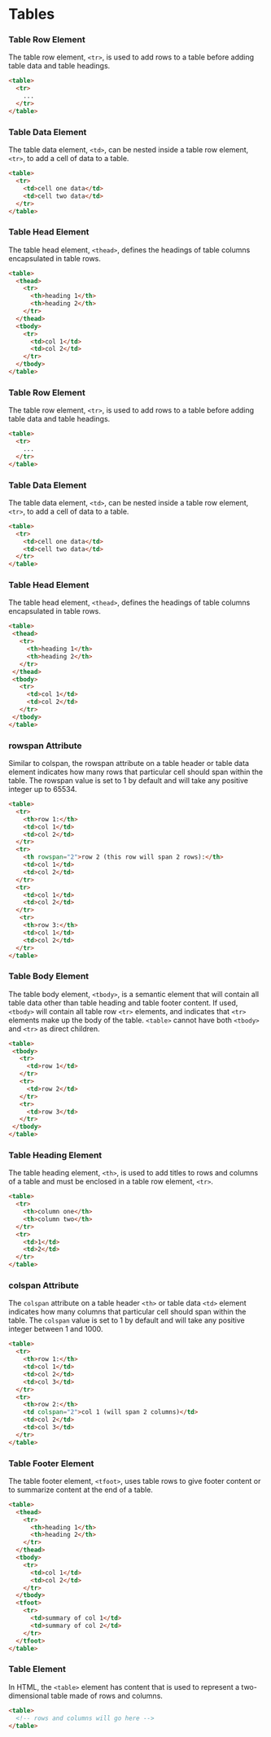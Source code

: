 # Tables

### Table Row Element
The table row element, `<tr>`, is used to add rows to a table before adding table data and table headings.

```html
<table>
  <tr>
    ...
  </tr>
</table>
```

### Table Data Element
The table data element, `<td>`, can be nested inside a table row element, `<tr>`, to add a cell of data to a table.

```html
<table>
  <tr>
    <td>cell one data</td>
    <td>cell two data</td>
  </tr>
</table>
```

### Table Head Element
The table head element, `<thead>`, defines the headings of table columns encapsulated in table rows.

```html
<table>
  <thead>
    <tr>
      <th>heading 1</th>
      <th>heading 2</th>
    </tr>
  </thead>
  <tbody>
    <tr>
      <td>col 1</td>
      <td>col 2</td>
    </tr>
  </tbody>
</table>
```

### Table Row Element
The table row element, `<tr>`, is used to add rows to a table before adding table data and table headings.

```html
<table>
  <tr>
    ...
  </tr>
</table>
```

### Table Data Element
The table data element, `<td>`, can be nested inside a table row element, `<tr>`, to add a cell of data to a table.

```html
<table>
  <tr>
    <td>cell one data</td>
    <td>cell two data</td>
  </tr>
</table>
```

### Table Head Element
The table head element, `<thead>`, defines the headings of table columns encapsulated in table rows.

```html
<table>
 <thead>
   <tr>
     <th>heading 1</th>
     <th>heading 2</th>
   </tr>
 </thead>
 <tbody>
   <tr>
     <td>col 1</td>
     <td>col 2</td>
   </tr>
 </tbody>
</table>
```

### rowspan Attribute
Similar to colspan, the rowspan attribute on a table header or table data element indicates how many rows that particular cell should span within the table. The rowspan value is set to 1 by default and will take any positive integer up to 65534.

```html
<table>
  <tr>
    <th>row 1:</th>
    <td>col 1</td>
    <td>col 2</td>
  </tr>
  <tr>
    <th rowspan="2">row 2 (this row will span 2 rows):</th>
    <td>col 1</td>
    <td>col 2</td>
  </tr>
  <tr>
    <td>col 1</td>
    <td>col 2</td>
  </tr>
   <tr>
    <th>row 3:</th>
    <td>col 1</td>
    <td>col 2</td>
  </tr>
</table>
```

### Table Body Element
The table body element, `<tbody>`, is a semantic element that will contain all table data other than table heading and table footer content. If used, `<tbody>` will contain all table row `<tr>` elements, and indicates that `<tr>` elements make up the body of the table. `<table>` cannot have both `<tbody>` and `<tr>` as direct children.

```html
<table>
 <tbody>
   <tr>
     <td>row 1</td>
   </tr>
   <tr>
     <td>row 2</td>
   </tr>
   <tr>
     <td>row 3</td>
   </tr>
 </tbody>
</table>
```

### Table Heading Element
The table heading element, `<th>`, is used to add titles to rows and columns of a table and must be enclosed in a table row element, `<tr>`.

```html
<table>
  <tr>
    <th>column one</th>
    <th>column two</th>
  </tr>
  <tr>
    <td>1</td>
    <td>2</td>
  </tr>
</table>
```

### colspan Attribute

The `colspan` attribute on a table header `<th>` or table data `<td>` element indicates how many columns that particular cell should span within the table. The `colspan` value is set to 1 by default and will take any positive integer between 1 and 1000.

```html
<table>
  <tr>
    <th>row 1:</th>
    <td>col 1</td>
    <td>col 2</td>
    <td>col 3</td>
  </tr>
  <tr>
    <th>row 2:</th>
    <td colspan="2">col 1 (will span 2 columns)</td>
    <td>col 2</td>
    <td>col 3</td>
  </tr>
</table>
```

### Table Footer Element

The table footer element, `<tfoot>`, uses table rows to give footer content or to summarize content at the end of a table.

```html
<table>
  <thead>
    <tr>
      <th>heading 1</th>
      <th>heading 2</th>
    </tr>
  </thead>
  <tbody>
    <tr>
      <td>col 1</td>
      <td>col 2</td>
    </tr>
  </tbody>
  <tfoot>
    <tr>
      <td>summary of col 1</td>
      <td>summary of col 2</td>
    </tr>
  </tfoot>
</table>
```

### Table Element

In HTML, the `<table>` element has content that is used to represent a two-dimensional table made of rows and columns.

```html
<table>
  <!-- rows and columns will go here -->
</table>
```